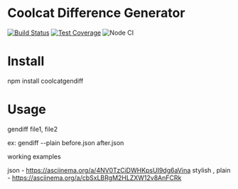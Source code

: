 # Coolcat Difference Generator
[![Build Status](https://travis-ci.org/Legomegger/backend-project-lvl2.svg?branch=master)](https://travis-ci.org/Legomegger/backend-project-lvl2)
[![Test Coverage](https://api.codeclimate.com/v1/badges/76688c851dc130536551/test_coverage)](https://codeclimate.com/github/Legomegger/backend-project-lvl2/test_coverage)
![Node CI](https://github.com/Legomegger/backend-project-lvl2/workflows/Node%20CI/badge.svg)

# Install
npm install coolcatgendiff

# Usage
gendiff <format> file1, file2
  
  ex: gendiff --plain before.json after.json
  


working examples

json - https://asciinema.org/a/4NV0TzCiDWHKpsUI9dg6aVina
stylish , plain - https://asciinema.org/a/cbSxLBRgM2HLZXW12v8AnFCRk

